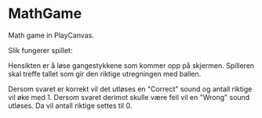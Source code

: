 # MathGame
Math game in PlayCanvas.

Slik fungerer spillet:

Hensikten er å løse gangestykkene som kommer opp på skjermen. Spilleren skal treffe tallet som gir den riktige utregningen med ballen.

Dersom svaret er korrekt vil det utløses en "Correct" sound og antall riktige vil øke med 1.
Dersom svaret derimot skulle være feil vil en "Wrong" sound utløses. Da vil antall riktige settes til 0.
